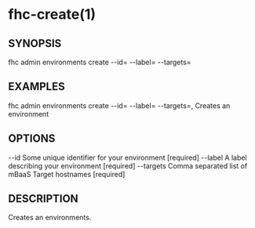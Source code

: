 fhc-create(1)
=============
## SYNOPSIS

 fhc admin environments create --id=<id> --label=<label> --targets=<targets>

## EXAMPLES

  fhc admin environments create --id=<environment id> --label=<label> --targets=<mbaasTargetId1>,<mbaasTargetId2>    Creates an environment


## OPTIONS

  --id       Some unique identifier for your environment     [required]
  --label    A label describing your environment             [required]
  --targets  Comma separated list of mBaaS Target hostnames  [required]

## DESCRIPTION

Creates an environments.

